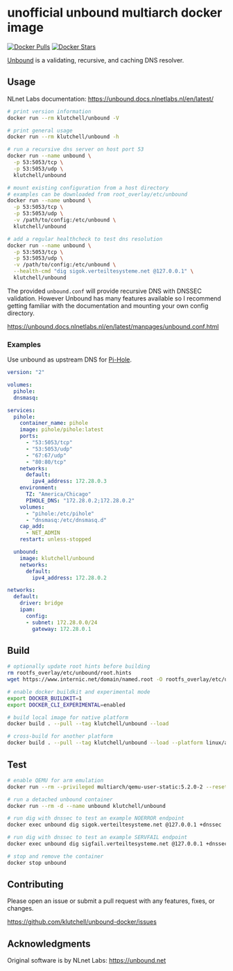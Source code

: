 # unofficial unbound multiarch docker image

[![Docker Pulls](https://img.shields.io/docker/pulls/klutchell/unbound.svg?style=flat-square)](https://hub.docker.com/r/klutchell/unbound)
[![Docker Stars](https://img.shields.io/docker/stars/klutchell/unbound.svg?style=flat-square)](https://hub.docker.com/r/klutchell/unbound)

[Unbound](https://unbound.net/) is a validating, recursive, and caching DNS resolver.

## Usage

NLnet Labs documentation: <https://unbound.docs.nlnetlabs.nl/en/latest/>

```bash
# print version information
docker run --rm klutchell/unbound -V
```

```bash
# print general usage
docker run --rm klutchell/unbound -h
```

```bash
# run a recursive dns server on host port 53
docker run --name unbound \
  -p 53:5053/tcp \
  -p 53:5053/udp \
  klutchell/unbound
```

```bash
# mount existing configuration from a host directory
# examples can be downloaded from root_overlay/etc/unbound
docker run --name unbound \
  -p 53:5053/tcp \
  -p 53:5053/udp \
  -v /path/to/config:/etc/unbound \
  klutchell/unbound
```

```bash
# add a regular healthcheck to test dns resolution
docker run --name unbound \
  -p 53:5053/tcp \
  -p 53:5053/udp \
  -v /path/to/config:/etc/unbound \
  --health-cmd "dig sigok.verteiltesysteme.net @127.0.0.1" \
  klutchell/unbound
```

The provided `unbound.conf` will provide recursive DNS with DNSSEC validation.
However Unbound has many features available so I recommend getting familiar with the
documentation and mounting your own config directory.

<https://unbound.docs.nlnetlabs.nl/en/latest/manpages/unbound.conf.html>

### Examples

Use unbound as upstream DNS for [Pi-Hole](https://pi-hole.net/).

```yaml
version: "2"

volumes:
  pihole:
  dnsmasq:

services:
  pihole:
    container_name: pihole
    image: pihole/pihole:latest
    ports:
      - "53:5053/tcp"
      - "53:5053/udp"
      - "67:67/udp"
      - "80:80/tcp"
    networks:
      default:
        ipv4_address: 172.28.0.3
    environment:
      TZ: "America/Chicago"
      PIHOLE_DNS: "172.28.0.2;172.28.0.2"
    volumes:
      - "pihole:/etc/pihole"
      - "dnsmasq:/etc/dnsmasq.d"
    cap_add:
      - NET_ADMIN
    restart: unless-stopped

  unbound:
    image: klutchell/unbound
    networks:
      default:
        ipv4_address: 172.28.0.2

networks:
  default:
    driver: bridge
    ipam:
      config:
      - subnet: 172.28.0.0/24
        gateway: 172.28.0.1
```

## Build

```bash
# optionally update root hints before building
rm rootfs_overlay/etc/unbound/root.hints
wget https://www.internic.net/domain/named.root -O rootfs_overlay/etc/unbound/root.hints
```

```bash
# enable docker buildkit and experimental mode
export DOCKER_BUILDKIT=1
export DOCKER_CLI_EXPERIMENTAL=enabled

# build local image for native platform
docker build . --pull --tag klutchell/unbound --load

# cross-build for another platform
docker build . --pull --tag klutchell/unbound --load --platform linux/arm/v6
```

## Test

```bash
# enable QEMU for arm emulation
docker run --rm --privileged multiarch/qemu-user-static:5.2.0-2 --reset -p yes

# run a detached unbound container
docker run --rm -d --name unbound klutchell/unbound

# run dig with dnssec to test an example NOERROR endpoint
docker exec unbound dig sigok.verteiltesysteme.net @127.0.0.1 +dnssec

# run dig with dnssec to test an example SERVFAIL endpoint
docker exec unbound dig sigfail.verteiltesysteme.net @127.0.0.1 +dnssec

# stop and remove the container
docker stop unbound
```

## Contributing

Please open an issue or submit a pull request with any features, fixes, or changes.

<https://github.com/klutchell/unbound-docker/issues>

## Acknowledgments

Original software is by NLnet Labs: <https://unbound.net>
